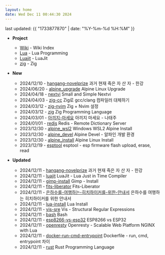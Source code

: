 ```yaml
---
layout: home
date: Wed Dec 11 00:44:30 2024
---
```


last updated: {{ "1733877870" | date: "%Y-%m-%d %H:%M" }}

* __Project__
	- [Wiki](/wiki/index) - Wiki Index
	- [Lua](/wiki/lua) - Lua Programming
	- [Luajit](/wiki/luajit) - LuaJit
	- [zig](/wiki/zig) - Zig


* __New__
	- 2024/12/10 - [hangang-novelprize](wiki/hangang-novelprize.md) 과거 현재 죽은 자 산 자 - 한강
	- 2024/06/20 - [alpine_upgrade](wiki/alpine_upgrade.md) Alpine Linux Upgrade
	- 2024/04/18 - [nextvi](wiki/nextvi.md) Small and Simple Nextvi
	- 2024/04/03 - [zig-cc](wiki/zig-cc.md) Zig로 gcc/clang 컴파일러 대체하기
	- 2024/03/12 - [zig-nvim](wiki/zig-nvim.md) Zig + Nvim 설정
	- 2024/03/12 - [zig](wiki/zig.md) Zig Programming Language
	- 2024/03/01 - [아끼지-마세요](wiki/아끼지-마세요.md) 아끼지 마세요 - 나태주
	- 2024/01/01 - [redis](wiki/redis.md) Redis - Remote Dictionary Server
	- 2023/12/30 - [alpine_wsl2](wiki/alpine_wsl2.md) Windows WSL2 Alpine Install
	- 2023/12/30 - [alpine_devel](wiki/alpine_devel.md) Alpine Devel - 알파인 개발 환경
	- 2023/12/30 - [alpine_install](wiki/alpine_install.md) Alpine Linux Install
	- 2023/12/19 - [esptool](wiki/esptool.md) esptool - esp firmware flash upload, erase, read

* __Updated__
	- 2024/12/11 - [hangang-novelprize](wiki/hangang-novelprize.md) 과거 현재 죽은 자 산 자 - 한강
	- 2024/12/11 - [luajit](wiki/luajit.md) LuaJit - Lua Just in Time Compiler
	- 2024/12/11 - [gimp-install](wiki/gimp-install.md) Gimp - Install
	- 2024/12/11 - [fits-liberator](wiki/fits-liberator.md) Fits-Liberator
	- 2024/12/11 - [은하수를-여행하는-히치하이커를-위한-안내서](wiki/은하수를-여행하는-히치하이커를-위한-안내서.md) 은하수를 여행하는 히치하이커를 위한 안내서
	- 2024/12/11 - [lua-install](wiki/lua-install.md) Lua Install
	- 2024/12/11 - [vis-sre](wiki/vis-sre.md) Vis - Structural Regular Expressions
	- 2024/12/11 - [bash](wiki/bash.md) Bash
	- 2024/12/11 - [esp8266-vs-esp32](wiki/esp8266-vs-esp32.md) ESP8266 vs ESP32
	- 2024/12/11 - [openresty](wiki/openresty.md) Openresty - Scalable Web Platform NGINX with Lua
	- 2024/12/11 - [docker-run-cmd-entrypoint](wiki/docker-run-cmd-entrypoint.md) Dockerfile - run, cmd, entrypoint 차이
	- 2024/12/11 - [rust](wiki/rust.md) Rust Programming Language
